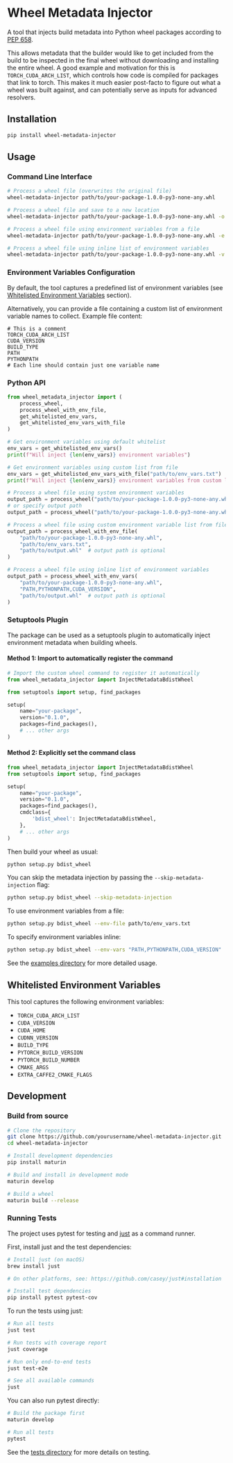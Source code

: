 # Wheel Metadata Injector

A tool that injects build metadata into Python wheel packages according to [PEP 658](https://peps.python.org/pep-0658/).

This allows metadata that the builder would like to get included from the build to be inspected in the final wheel without downloading and installing the entire wheel. A good example and motivation for this is `TORCH_CUDA_ARCH_LIST`, which controls how code is compiled for packages that link to torch. This makes it much easier post-facto to figure out what a wheel was built against, and can potentially serve as inputs for advanced resolvers.

## Installation

```bash
pip install wheel-metadata-injector
```

## Usage

### Command Line Interface

```bash
# Process a wheel file (overwrites the original file)
wheel-metadata-injector path/to/your-package-1.0.0-py3-none-any.whl

# Process a wheel file and save to a new location
wheel-metadata-injector path/to/your-package-1.0.0-py3-none-any.whl -o path/to/output.whl

# Process a wheel file using environment variables from a file
wheel-metadata-injector path/to/your-package-1.0.0-py3-none-any.whl -e path/to/env_vars.txt

# Process a wheel file using inline list of environment variables
wheel-metadata-injector path/to/your-package-1.0.0-py3-none-any.whl -v "PATH,PYTHONPATH,CUDA_VERSION"
```

### Environment Variables Configuration

By default, the tool captures a predefined list of environment variables (see [Whitelisted Environment Variables](#whitelisted-environment-variables) section).

Alternatively, you can provide a file containing a custom list of environment variable names to collect. Example file content:

```
# This is a comment
TORCH_CUDA_ARCH_LIST
CUDA_VERSION
BUILD_TYPE
PATH
PYTHONPATH
# Each line should contain just one variable name
```

### Python API

```python
from wheel_metadata_injector import (
    process_wheel, 
    process_wheel_with_env_file, 
    get_whitelisted_env_vars,
    get_whitelisted_env_vars_with_file
)

# Get environment variables using default whitelist
env_vars = get_whitelisted_env_vars()
print(f"Will inject {len(env_vars)} environment variables")

# Get environment variables using custom list from file
env_vars = get_whitelisted_env_vars_with_file("path/to/env_vars.txt")
print(f"Will inject {len(env_vars)} environment variables from custom list")

# Process a wheel file using system environment variables
output_path = process_wheel("path/to/your-package-1.0.0-py3-none-any.whl")
# or specify output path
output_path = process_wheel("path/to/your-package-1.0.0-py3-none-any.whl", "path/to/output.whl")

# Process a wheel file using custom environment variable list from file
output_path = process_wheel_with_env_file(
    "path/to/your-package-1.0.0-py3-none-any.whl", 
    "path/to/env_vars.txt",
    "path/to/output.whl"  # output path is optional
)

# Process a wheel file using inline list of environment variables
output_path = process_wheel_with_env_vars(
    "path/to/your-package-1.0.0-py3-none-any.whl", 
    "PATH,PYTHONPATH,CUDA_VERSION",
    "path/to/output.whl"  # output path is optional
)
```

### Setuptools Plugin

The package can be used as a setuptools plugin to automatically inject environment metadata when building wheels.

#### Method 1: Import to automatically register the command

```python
# Import the custom wheel command to register it automatically
from wheel_metadata_injector import InjectMetadataBdistWheel

from setuptools import setup, find_packages

setup(
    name="your-package",
    version="0.1.0",
    packages=find_packages(),
    # ... other args
)
```

#### Method 2: Explicitly set the command class

```python
from wheel_metadata_injector import InjectMetadataBdistWheel
from setuptools import setup, find_packages

setup(
    name="your-package",
    version="0.1.0",
    packages=find_packages(),
    cmdclass={
        'bdist_wheel': InjectMetadataBdistWheel,
    },
    # ... other args
)
```

Then build your wheel as usual:

```bash
python setup.py bdist_wheel
```

You can skip the metadata injection by passing the `--skip-metadata-injection` flag:

```bash
python setup.py bdist_wheel --skip-metadata-injection
```

To use environment variables from a file:

```bash
python setup.py bdist_wheel --env-file path/to/env_vars.txt
```

To specify environment variables inline:

```bash
python setup.py bdist_wheel --env-vars "PATH,PYTHONPATH,CUDA_VERSION"
```

See the [examples directory](./examples) for more detailed usage.

## Whitelisted Environment Variables

This tool captures the following environment variables:

- `TORCH_CUDA_ARCH_LIST`
- `CUDA_VERSION`
- `CUDA_HOME`
- `CUDNN_VERSION`
- `BUILD_TYPE`
- `PYTORCH_BUILD_VERSION`
- `PYTORCH_BUILD_NUMBER`
- `CMAKE_ARGS`
- `EXTRA_CAFFE2_CMAKE_FLAGS`

## Development

### Build from source

```bash
# Clone the repository
git clone https://github.com/yourusername/wheel-metadata-injector.git
cd wheel-metadata-injector

# Install development dependencies
pip install maturin

# Build and install in development mode
maturin develop

# Build a wheel
maturin build --release
```

### Running Tests

The project uses pytest for testing and [just](https://github.com/casey/just) as a command runner. 

First, install just and the test dependencies:

```bash
# Install just (on macOS)
brew install just

# On other platforms, see: https://github.com/casey/just#installation

# Install test dependencies
pip install pytest pytest-cov
```

To run the tests using just:

```bash
# Run all tests
just test

# Run tests with coverage report
just coverage

# Run only end-to-end tests
just test-e2e

# See all available commands
just
```

You can also run pytest directly:

```bash
# Build the package first
maturin develop

# Run all tests
pytest
```

See the [tests directory](./tests) for more details on testing.